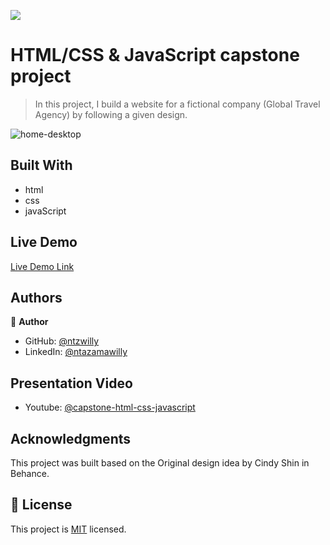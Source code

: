 ![](https://img.shields.io/badge/Microverse-blueviolet)

# HTML/CSS & JavaScript capstone project

> In this project, I build a website for a fictional company (Global Travel Agency) by following a given design.

![home-desktop](https://user-images.githubusercontent.com/9049260/124018437-24ebb800-d9e8-11eb-8dbd-b21724d97c61.png)

## Built With

- html
- css
- javaScript

## Live Demo

[Live Demo Link](https://ntzwilly.github.io/capstone-html-css-javascript/)

## Authors

👤 **Author**

- GitHub: [@ntzwilly](https://github.com/ntzwilly)
- LinkedIn: [@ntazamawilly](https://linkedin.com/in/ntazama-willy-b676b7aa)

## Presentation Video

- Youtube: [@capstone-html-css-javascript](https://youtu.be/Wp37aaLgkA0)

## Acknowledgments

This project was built based on the Original design idea by Cindy Shin in Behance.

## 📝 License

This project is [MIT](./MIT.md) licensed.
